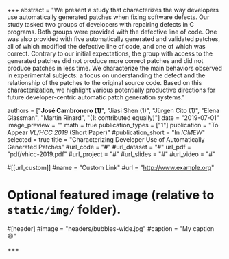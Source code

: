 +++
abstract = "We present a study that characterizes the way developers use automatically generated patches when fixing software defects. Our study tasked two groups of developers with repairing defects in C programs. Both groups were provided with the defective line of code. One was also provided with five automatically generated and validated patches, all of which modified the defective line of code, and one of which was correct. Contrary to our initial expectations, the group with access to the generated patches did not produce more correct patches and did not produce patches in less time. We characterize the main behaviors observed in experimental subjects: a focus on understanding the defect and the relationship of the patches to the original source code. Based on this characterization, we highlight various potentially productive directions for future developer-centric automatic patch generation systems."


authors = ["**José Cambronero (1)**", "Jiasi Shen (1)", "Jürgen Cito (1)", "Elena Glassman", "Martin Rinard", "(1: contributed equally)"]
date = "2019-07-01"
image_preview = ""
math = true
publication_types = ["1"]
publication = "To Appear *VL/HCC 2019* (Short Paper)"
#publication_short = "In *ICMEW*"
selected = true
title = "Characterizing Developer Use of Automatically Generated Patches"
#url_code = "#"
#url_dataset = "#"
url_pdf = "pdf/vhlcc-2019.pdf"
#url_project = "#"
#url_slides = "#"
#url_video = "#"

#[[url_custom]]
#name = "Custom Link"
#url = "http://www.example.org"

# Optional featured image (relative to `static/img/` folder).
#[header]
#image = "headers/bubbles-wide.jpg"
#caption = "My caption :smile:"

+++
